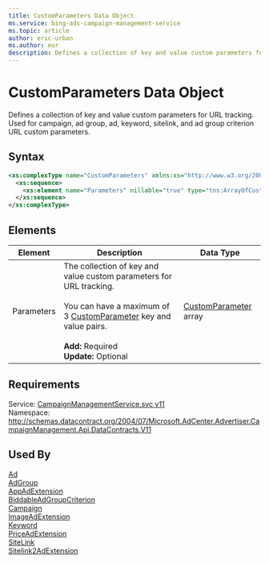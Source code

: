 ```yaml
---
title: CustomParameters Data Object
ms.service: bing-ads-campaign-management-service
ms.topic: article
author: eric-urban
ms.author: eur
description: Defines a collection of key and value custom parameters for URL tracking.
---
```

# CustomParameters Data Object
Defines a collection of key and value custom parameters for URL tracking. Used for campaign, ad group, ad, keyword, sitelink, and ad group criterion URL custom parameters.

## Syntax
```xml
<xs:complexType name="CustomParameters" xmlns:xs="http://www.w3.org/2001/XMLSchema">
  <xs:sequence>
    <xs:element name="Parameters" nillable="true" type="tns:ArrayOfCustomParameter" />
  </xs:sequence>
</xs:complexType>
```

## <a name="elements"></a>Elements

|Element|Description|Data Type|
|-----------|---------------|-------------|
|<a name="parameters"></a>Parameters|The collection of key and value custom parameters for URL tracking.<br /><br />You can have a maximum of 3 [CustomParameter](customparameter.md) key and value pairs.<br/><br/>**Add:** Required<br/>**Update:** Optional|[CustomParameter](customparameter.md) array|

## Requirements
Service: [CampaignManagementService.svc v11](https://campaign.api.bingads.microsoft.com/Api/Advertiser/CampaignManagement/v11/CampaignManagementService.svc)  
Namespace: http://schemas.datacontract.org/2004/07/Microsoft.AdCenter.Advertiser.CampaignManagement.Api.DataContracts.V11  

## Used By
[Ad](ad.md)  
[AdGroup](adgroup.md)  
[AppAdExtension](appadextension.md)  
[BiddableAdGroupCriterion](biddableadgroupcriterion.md)  
[Campaign](campaign.md)  
[ImageAdExtension](imageadextension.md)  
[Keyword](keyword.md)  
[PriceAdExtension](priceadextension.md)  
[SiteLink](sitelink.md)  
[Sitelink2AdExtension](sitelink2adextension.md)  
